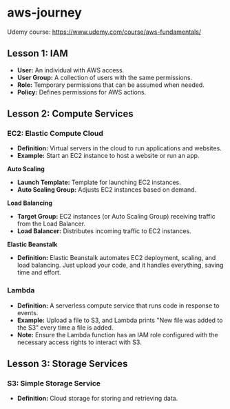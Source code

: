 # aws-journey

Udemy course: https://www.udemy.com/course/aws-fundamentals/

## Lesson 1: IAM

- **User:** An individual with AWS access.
- **User Group:** A collection of users with the same permissions.
- **Role:** Temporary permissions that can be assumed when needed.
- **Policy:** Defines permissions for AWS actions.

## Lesson 2: Compute Services

### EC2: Elastic Compute Cloud
* **Definition:** Virtual servers in the cloud to run applications and websites.
* **Example:** Start an EC2 instance to host a website or run an app.

**Auto Scaling**
* **Launch Template:** Template for launching EC2 instances.
* **Auto Scaling Group:** Adjusts EC2 instances based on demand.

**Load Balancing**
* **Target Group:** EC2 instances (or Auto Scaling Group) receiving traffic from the Load Balancer.
* **Load Balancer:** Distributes incoming traffic to EC2 instances.

**Elastic Beanstalk**
* **Definition:** Elastic Beanstalk automates EC2 deployment, scaling, and load balancing. Just upload your code, and it handles everything, saving time and effort.

### Lambda
* **Definition:** A serverless compute service that runs code in response to events.
* **Example:** Upload a file to S3, and Lambda prints "New file was added to the S3" every time a file is added.
* **Note:** Ensure the Lambda function has an IAM role configured with the necessary access rights to interact with S3.


## Lesson 3: Storage Services

### S3: Simple Storage Service
* **Definition:** Cloud storage for storing and retrieving data.
